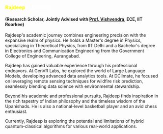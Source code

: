 <h3 style="font-weight: bold; color: white;">
  <span style="color: rgb(255, 255, 0);">Rajdeep</span> R. Dwivedi
</h3>

#### (Research Scholar, Jointly Advised with [Prof. Vishvendra](https://ece.iitr.ac.in/vishvendra-singh-poonia/), ECE, IIT Roorkee)

Rajdeep's academic journey combines engineering precision with the expansive realm of physics.
He holds a Master's degree in Physics, specializing in Theoretical Physics, from IIT Delhi and a Bachelor's degree in Electronics and Communication Engineering from the Government College of Engineering, Aurangabad.

Rajdeep has gained valuable experience through his professional endeavors. At GenVR Labs, he explored the world of Large Language Models, developing advanced data analytics tools. At DClimate, he focused on leveraging remote sensing techniques for wildfire risk prediction, seamlessly blending data science with environmental stewardship.

Beyond his academic and professional pursuits, Rajdeep finds inspiration in the rich tapestry of Indian philosophy and the timeless wisdom of the Upanishads. He is also a national-level basketball player and an avid chess enthusiast.

Currently, Rajdeep is exploring the potential and limitations of hybrid quantum-classical algorithms for various real-world applications.